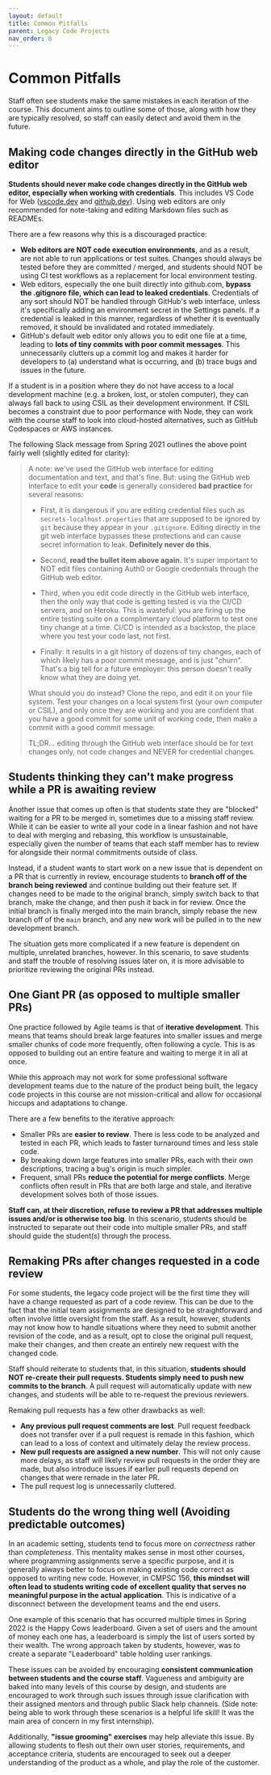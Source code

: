 ```yaml
---
layout: default
title: Common Pitfalls
parent: Legacy Code Projects
nav_order: 8
---
```


# Common Pitfalls

Staff often see students make the same mistakes in each iteration of the course. This document aims to outline some of those, along with how they are typically resolved, so staff can easily detect and avoid them in the future.

## Making code changes directly in the GitHub web editor

**Students should never make code changes directly in the GitHub web editor, especially when working with credentials**. This includes VS Code for Web ([vscode.dev](https://vscode.dev/) and [github.dev](https://github.dev/)). Using web editors are only recommended for note-taking and editing Markdown files such as READMEs.

There are a few reasons why this is a discouraged practice:

* **Web editors are NOT code execution environments**, and as a result, are not able to run applications or test suites. Changes should always be tested before they are committed / merged, and students should NOT be using CI test workflows as a replacement for local environment testing. 
* Web editors, especially the one built directly into github.com, **bypass the .gitignore file, which can lead to leaked credentials**. Credentials of any sort should NOT be handled through GitHub's web interface, unless it's specifically adding an environment secret in the Settings panels. If a credential is leaked in this manner, regardless of whether it is eventually removed, it should be invalidated and rotated immediately.
* GitHub's default web editor only allows you to edit one file at a time, leading to **lots of tiny commits with poor commit messages**. This unnecessarily clutters up a commit log and makes it harder for developers to (a) understand what is occurring, and (b) trace bugs and issues in the future.

If a student is in a position where they do not have access to a local development machine (e.g. a broken, lost, or stolen computer), they can always fall back to using CSIL as their development environment. If CSIL becomes a constraint due to poor performance with Node, they can work with the course staff to look into cloud-hosted alternatives, such as GitHub Codespaces or AWS instances.

The following Slack message from Spring 2021 outlines the above point fairly well (slightly edited for clarity):

> A note: we've used the GitHub web interface for editing documentation and text, and that's fine. But: using the GitHub web interface to edit your **code** is generally considered **bad practice** for several reasons:
> 
> * First, it is dangerous if you are editing credential files such as `secrets-localhost.properties` that are supposed to be ignored by `git` because they appear in your `.gitignore`. Editing directly in the git web interface bypasses these protections and can cause secret information to leak. **Definitely never do this.**
> 
> * Second, **read the bullet item above again.** It's super important to NOT edit files containing Auth0 or Google credentials through the GitHub web editor.
> 
> * Third, when you edit code directly in the GitHub web interface, then the only way that code is getting tested is via the CI/CD servers, and on Heroku. This is wasteful: you are firing up the entire testing suite on a complimentary cloud platform to test one tiny change at a time. CI/CD is intended as a backstop, the place where you test your code last, not first.
> 
> * Finally: it results in a git history of dozens of tiny changes, each of which likely has a poor commit message, and is just "churn". That's a big tell for a future employer: this person doesn't really know what they are doing yet.
> 
> What should you do instead? Clone the repo, and edit it on your file system. Test your changes on a local system first (your own computer or CSIL), and only once they are working and you are confident that you have a good commit for some unit of working code, then make a commit with a good commit message.
> 
> TL;DR... editing through the GitHub web interface should be for text changes only, not code changes and NEVER for credential changes.

## Students thinking they can't make progress while a PR is awaiting review

Another issue that comes up often is that students state they are "blocked" waiting for a PR to be merged in, sometimes due to a missing staff review. While it can be easier to write all your code in a linear fashion and not have to deal with merging and rebasing, this workflow is unsustainable, especially given the number of teams that each staff member has to review for alongside their normal commitments outside of class.

Instead, if a student wants to start work on a new issue that is dependent on a PR that is currently in review, encourage students to **branch off of the branch being reviewed** and continue building out their feature set. If changes need to be made to the original branch, simply switch back to that branch, make the change, and then push it back in for review. Once the initial branch is finally merged into the main branch, simply rebase the new branch off of the `main` branch, and any new work will be pulled in to the new development branch.

The situation gets more complicated if a new feature is dependent on multiple, unrelated branches, however. In this scenario, to save students and staff the trouble of resolving issues later on, it is more advisable to prioritize reviewing the original PRs instead.

## One Giant PR (as opposed to multiple smaller PRs)

One practice followed by Agile teams is that of **iterative development**. This means that teams should break large features into smaller issues and merge smaller chunks of code more frequently, often following a cycle. This is as opposed to building out an entire feature and waiting to merge it in all at once.

While this approach may not work for some professional software development teams due to the nature of the product being built, the legacy code projects in this course are not mission-critical and allow for occasional hiccups and adaptations to change.

There are a few benefits to the iterative approach:

* Smaller PRs are **easier to review**. There is less code to be analyzed and tested in each PR, which leads to faster turnaround times and less stale code.
* By breaking down large features into smaller PRs, each with their own descriptions, tracing a bug's origin is much simpler.
* Frequent, small PRs **reduce the potential for merge conflicts**. Merge conflicts often result in PRs that are both large and stale, and iterative development solves both of those issues.

**Staff can, at their discretion, refuse to review a PR that addresses multiple issues and/or is otherwise too big**. In this scenario, students should be instructed to separate out their code into multiple smaller PRs, and staff should guide the student(s) through the process.

## Remaking PRs after changes requested in a code review

For some students, the legacy code project will be the first time they will have a change requested as part of a code review. This can be due to the fact that the initial team assignments are designed to be straightforward and often involve little oversight from the staff. As a result, however, students may not know how to handle situations where they need to submit another revision of the code, and as a result, opt to close the original pull request, make their changes, and then create an entirely new request with the changed code.

Staff should reiterate to students that, in this situation, **students should NOT re-create their pull requests. Students simply need to push new commits to the branch**. A pull request will automatically update with new changes, and students will be able to re-request the previous reviewers.

Remaking pull requests has a few other drawbacks as well:

* **Any previous pull request comments are lost**. Pull request feedback does not transfer over if a pull request is remade in this fashion, which can lead to a loss of context and ultimately delay the review process.
* **New pull requests are assigned a new number**. This will not only cause more delays, as staff will likely review pull requests in the order they are made, but also introduce issues if earlier pull requests depend on changes that were remade in the later PR.
* The pull request log is unnecessarily cluttered.

## Students do the wrong thing well (Avoiding predictable outcomes)

In an academic setting, students tend to focus more on *correctness* rather than *completeness*. This mentality makes sense in most other courses, where programming assignments serve a specific purpose, and it is generally always better to focus on making existing code correct as opposed to writing new code. However, in CMPSC 156, **this mindset will often lead to students writing code of excellent quality that serves no meaningful purpose in the actual application**. This is indicative of a disconnect between the development teams and the end users.

One example of this scenario that has occurred multiple times in Spring 2022 is the Happy Cows leaderboard. Given a set of users and the amount of money each one has, a leaderboard is simply the list of users sorted by their wealth. The wrong approach taken by students, however, was to create a separate "Leaderboard" table holding user rankings.

These issues can be avoided by encouraging **consistent communication between students and the course staff**. Vagueness and ambiguity are baked into many levels of this course by design, and students are encouraged to work through such issues through issue clarification with their assigned mentors and through public Slack help channels. (Side note: being able to work through these scenarios is a helpful life skill! It was the main area of concern in my first internship).

Additionally, **"issue grooming" exercises** may help alleviate this issue. By allowing students to flesh out their own user stories, requirements, and acceptance criteria, students are encouraged to seek out a deeper understanding of the product as a whole, and play the role of the customer.
